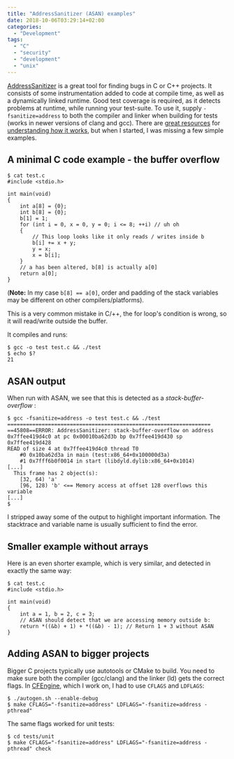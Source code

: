 ```yaml
---
title: "AddressSanitizer (ASAN) examples"
date: 2018-10-06T03:29:14+02:00
categories:
  - "Development"
tags:
  - "C"
  - "security"
  - "development"
  - "unix"
---
```


[AddressSanitizer](https://github.com/google/sanitizers/wiki/AddressSanitizer) is a great tool for finding bugs in C or C++ projects.
It consists of some instrumentation added to code at compile time, as well as a dynamically linked runtime.
Good test coverage is required, as it detects problems at runtime, while running your test-suite.
To use it, supply `-fsanitize=address` to both the compiler and linker when building for tests (works in newer versions of clang and gcc).
There are [great resources](https://www.youtube.com/watch?v=V2_80g0eOMc) for [understanding how it works](https://www.youtube.com/watch?v=Q2C2lP8_tNE), but when I started, I was missing a few simple examples.

## A minimal C code example - the buffer overflow

```
$ cat test.c
#include <stdio.h>

int main(void)
{
    int a[8] = {0};
    int b[8] = {0};
    b[1] = 1;
    for (int i = 0, x = 0, y = 0; i <= 8; ++i) // uh oh
    {
        // This loop looks like it only reads / writes inside b
        b[i] += x + y;
        y = x;
        x = b[i];
    }
    // a has been altered, b[8] is actually a[0]
    return a[0];
}
```

(**Note:** In my case `b[8] == a[0]`, order and padding of the stack variables may be different on other compilers/platforms).

This is a very common mistake in C/++, the for loop's condition is wrong, so it will read/write outside the buffer.

It compiles and runs:

```
$ gcc -o test test.c && ./test
$ echo $?
21
```

## ASAN output

When run with ASAN, we see that this is detected as a _stack-buffer-overflow_ :

```
$ gcc -fsanitize=address -o test test.c && ./test
=================================================================
==45808==ERROR: AddressSanitizer: stack-buffer-overflow on address 0x7ffee419d4c0 at pc 0x00010ba62d3b bp 0x7ffee419d430 sp 0x7ffee419d428
READ of size 4 at 0x7ffee419d4c0 thread T0
    #0 0x10ba62d3a in main (test:x86_64+0x100000d3a)
    #1 0x7fff6b0f0014 in start (libdyld.dylib:x86_64+0x1014)
[...]
  This frame has 2 object(s):
    [32, 64) 'a'
    [96, 128) 'b' <== Memory access at offset 128 overflows this variable
[...]
$
```
I stripped away some of the output to highlight important information.
The stacktrace and variable name is usually sufficient to find the error.

## Smaller example without arrays

Here is an even shorter example, which is very similar, and detected in exactly the same way:

```
$ cat test.c
#include <stdio.h>

int main(void)
{
    int a = 1, b = 2, c = 3;
    // ASAN should detect that we are accessing memory outside b:
    return *((&b) + 1) + *((&b) - 1); // Return 1 + 3 without ASAN
}
```

## Adding ASAN to bigger projects

Bigger C projects typically use autotools or CMake to build.
You need to make sure both the compiler (gcc/clang) and the linker (ld) gets the correct flags.
In [CFEngine](https://github.com/cfengine/core), which I work on, I had to use `CFLAGS` and `LDFLAGS`:

```
$ ./autogen.sh --enable-debug
$ make CFLAGS="-fsanitize=address" LDFLAGS="-fsanitize=address -pthread"
```

The same flags worked for unit tests:
```
$ cd tests/unit
$ make CFLAGS="-fsanitize=address" LDFLAGS="-fsanitize=address -pthread" check
```
